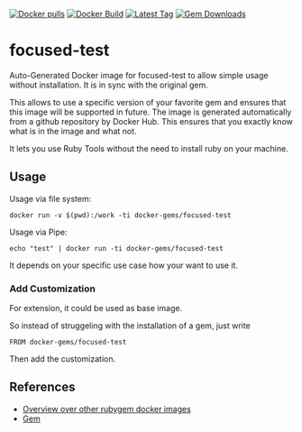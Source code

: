 [![Docker pulls](https://img.shields.io/docker/pulls/rubygem/focused-test.svg)](https://hub.docker.com/r/rubygem/focused-test/)
[![Docker Build](https://img.shields.io/docker/automated/rubygem/focused-test.svg)](https://hub.docker.com/r/rubygem/focused-test/)
[![Latest Tag](https://img.shields.io/github/tag/docker-rubygem/focused-test.svg)](https://hub.docker.com/r/rubygem/focused-test/)
[![Gem Downloads](https://img.shields.io/gem/dt/focused-test.svg)](https://rubygems.org/gems/focused-test/)
# focused-test

Auto-Generated Docker image for focused-test to allow simple usage without installation.
It is in sync with the original gem.

This allows to use a specific version of your favorite gem and ensures that this image will be supported in future.
The image is generated automatically from a github repository by Docker Hub.
This ensures that you exactly know what is in the image and what not.

It lets you use Ruby Tools without the need to install ruby on your machine.

## Usage

Usage via file system:

`docker run -v $(pwd):/work -ti docker-gems/focused-test`

Usage via Pipe:

`echo "test" | docker run -ti docker-gems/focused-test`

It depends on your specific use case how your want to use it.

### Add Customization

For extension, it could be used as base image.

So instead of struggeling with the installation of a gem, just write

`FROM docker-gems/focused-test`

Then add the customization.

## References

 - [Overview over other rubygem docker images](https://github.com/thinkbot/docker-rubygem)
 - [Gem](https://rubygems.org/gems/focused-test/)
